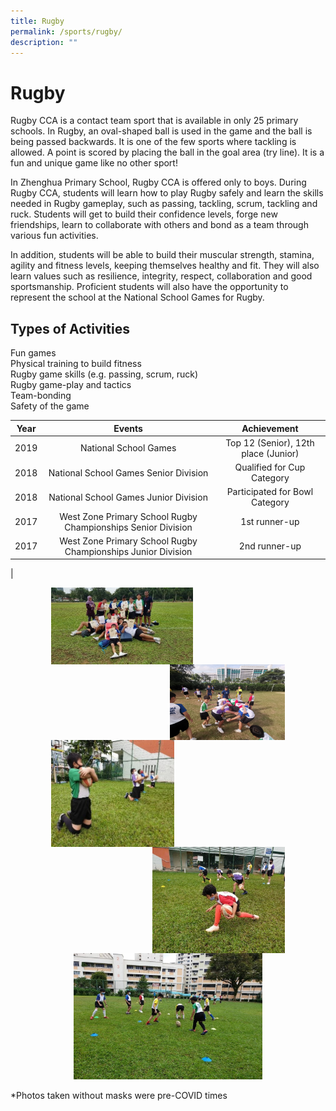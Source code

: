 ```yaml
---
title: Rugby
permalink: /sports/rugby/
description: ""
---
```

# Rugby

Rugby CCA is a contact team sport that is available in only 25 primary schools. In Rugby, an oval-shaped ball is used in the game and the ball is being passed backwards. It is one of the few sports where tackling is allowed. A point is scored by placing the ball in the goal area (try line). It is a fun and unique game like no other sport!

In Zhenghua Primary School, Rugby CCA is offered only to boys. During Rugby CCA, students will learn how to play Rugby safely and learn the skills needed in Rugby gameplay, such as passing, tackling, scrum, tackling and ruck. Students will get to build their confidence levels, forge new friendships, learn to collaborate with others and bond as a team through various fun activities.

In addition, students will be able to build their muscular strength, stamina, agility and fitness levels, keeping themselves healthy and fit. They will also learn values such as resilience, integrity, respect, collaboration and good sportsmanship. Proficient students will also have the opportunity to represent the school at the National School Games for Rugby.

Types of Activities
-------------------

Fun games   
Physical training to build fitness   
Rugby game skills (e.g. passing, scrum, ruck)   
Rugby game-play and tactics   
Team-bonding   
Safety of the game


| Year |         Events      |    Achievement             |
|:----:|:---------------:|:------:|
| 2019 |                     National School Games                    | Top 12 (Senior), 12th place (Junior) |
| 2018 |             National School Games Senior Division            |      Qualified for Cup Category      |
| 2018 |             National School Games Junior Division            |    Participated for Bowl Category    |
| 2017 | West Zone Primary School Rugby Championships Senior Division |             1st runner-up            |
| 2017 | West Zone Primary School Rugby Championships Junior Division |             2nd runner-up            |
|

<img src="/images/ZHPS%20Experience/Sports/Rugby_1.jpg" style="width:45%;margin-left:65px;" align = "left">
<img src="/images/ZHPS%20Experience/Sports/Rugby_2.png" style="width:36.5%;margin-right:65px;" align = "right">

<br clear="left">

<img src="/images/ZHPS%20Experience/Sports/Rugby_3.jpg" style="width:39%;margin-left:65px;" align = "left">
<img src="/images/ZHPS%20Experience/Sports/Rugby_4.jpg" style="width:42%;margin-right:65px;" align = "right">

<br clear="left">

<center><img src="/images/ZHPS%20Experience/Sports/Rugby_5.jpg" style="width:60%"></center>

\*Photos taken without masks were pre-COVID times